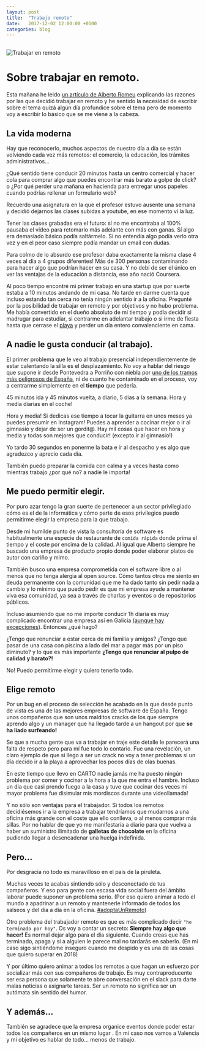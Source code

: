 ```yaml
---
layout: post
title:  "Trabajo remoto"
date:   2017-12-02 12:00:00 +0100
categories: blog
---
```


<img src="https://exclaim.ca//images/mumuHomer.jpg" alt="Trabajar en remoto" style="display:block; margin:30px auto;">

# Sobre trabajar en remoto.
Esta mañana he leido [un artículo de Alberto Romeu](http://albertoromeu.com/trabajar-en-remoto/) explicando las razones por las que decidió trabajar en remoto y he sentido la necesidad de escribir sobre el tema quizá algún día profundice sobre el tema pero de momento voy a escribir lo básico que se me viene a la cabeza.



## La vida moderna
Hay que reconocerlo, muchos aspectos de nuestro día a día se están volviendo cada vez más remotos: el comercio, la educación, los trámites administrativos...

¿Qué sentido tiene conducir 20 minutos hasta un centro comercial y hacer cola para comprar algo que puedes encontrar más barato a golpe de click? o ¿Por qué perder una mañana en
hacienda para entregar unos papeles cuando podrías rellenar un formulario web? 

Recuerdo una asignatura en la que el profesor estuvo ausente una semana y decidió dejarnos las clases subidas a youtube, en ese momento ví la luz.

Tener las clases grabadas era el futuro: sí no me encontraba al 100% pausaba el video para retomarlo más adelante con más con ganas. Sí algo era demasiado básico podía saltármelo. Sí no entendía algo podía verlo otra vez y en el peor caso siempre podía mandar un email con dudas.

Para colmo de lo absurdo  ese profesor daba exactamente la misma clase 4 veces al día a 4 grupos diferentes! Más de 300 personas contaminando para hacer algo que podrían hacer en su casa. Y no debí de ser el único en ver las ventajas de la educación a distancia, ese año nació Coursera.

Al poco tiempo encontré mi primer trabajo en una startup que por suerte estaba a 10 minutos andando de mi casa. No tarde en darme cuenta que incluso estando tan cerca no tenía ningún sentido ir a la oficina.  Pregunté por la posibilidad de trabajar en remoto y por objetivos y no hubo problema.
 Me había convertido en el dueño absoluto de mi tiempo y podía decidir si madrugar para estudiar, si centrarme en adelantar trabajo o si irme de fiesta hasta que cerrase el [playa](http://playaclub.club) y perder un día entero convalenciente en cama.

## A nadie le gusta conducir (al trabajo).
El primer problema que le veo al trabajo presencial independientemente de estar calentando la silla es el desplazamiento. No voy a hablar del riesgo que supone ir desde Pontevedra a Porriño con niebla por [uno de los tramos más peligrosos de España](http://www.farodevigo.es/gran-vigo/2017/10/14/curvas-55-extienden-leyenda-negra/1766966.html), ni de cuanto he contaminado en el proceso, voy a centrarme simplemente en el **tiempo** que pedería.

45 minutos ida y 45 minutos vuelta, a diario, 5 dias a la semana. Hora y media diarias en el coche!

Hora y media! Si dedicas ese tiempo a tocar la guitarra en unos meses ya puedes presumir en Instagram! Puedes a aprender a cocinar mejor o ir al gimnasio y dejar de ser un gordit@. Hay mil cosas que hacer en hora y media y todas son mejores que conducir! (excepto ir al gimnasio!)

Yo tardo 30 segundos en ponerme la bata e ir al despacho y es algo que agradezco y aprecio cada día.

También puedo preparar la comida con calma y a veces hasta como mientras trabajo ¿por qué no? a nadie le importa!

## Me puedo permitir elegir.
Por puro azar tengo la gran suerte de pertenecer a un sector privilegiado cómo es el de la informática y cómo parte de esos privilegios puedo permitirme elegir la empresa para la que trabajo.

Desde mi humilde punto de vista la consultoría de software es habitualmente una especie de restaurante de `comída rápida` donde prima el tiempo y el coste por encima de la calidad. Al igual que Alberto siempre he buscado una empresa de producto propio donde poder elaborar platos de autor con cariño y mimo.

También busco una empresa comprometida con el software libre o al menos que no tenga alergia al open source. Cómo tantos otros me siento en deuda permanente con la comunidad que me ha dado tanto sin pedir nada a cambio y lo mínimo que puedo pedir es que mi empresa ayude a mantener viva esa comunidad, ya sea a través de charlas y eventos o de repositorios públicos.

Incluso asumiendo que no me importe conducir 1h diaria es muy complicado encontrar una empresa así en Galicia [(aunque hay excepciones)](www.igalia.com). Entonces ¿qué hago?

¿Tengo que renunciar a estar cerca de mi familia y amigos? ¿Tengo que pasar de una casa con piscina a lado del mar a pagar más por un piso diminuto? y lo que es más importante **¿Tengo que renunciar al pulpo de calidad y barato?!**

No! Puedo permitirme elegir y quiero tenerlo todo.


## Elige remoto
Por un bug en el proceso de selección he acabado en la que desde punto de vista es una de las mejores empresas de software de España. Tengo unos compañeros que son unos malditos cracks de los que siempre aprendo algo y un manager que ha llegado tarde a un hangout por que **se ha liado surfeando!**

Se que a mucha gente que va a trabajar en traje este detalle le parecerá una falta de respeto pero para mí fue todo lo contario. Fue una revelación, un claro ejemplo de que si llego a ser un crack no voy a tener problemas si un día decido ir a la playa a aprovechar los pocos días de olas buenas.

En este tiempo que llevo en CARTO nadie jamás me ha puesto ningún problema por comer y cocinar a la hora a la que me entra el hambre. Incluso un dia que casi prendo fuego a la casa y tuve que cocinar dos veces mi mayor problema fue disimular mis mordiscos durante una videollamada!

Y no sólo son ventajas para el trabajador. Si todos los remotos decidiésemos ir a la empresa a trabajar tendríamos que mudarnos a una oficina más grande con el coste que ello conlleva, o al menos comprar más sillas.
Por no hablar de que yo me manifestaría a diario para que vuelva a haber un suministro ilimitado de **galletas de chocolate** en la oficina pudiendo llegar a desencadenar una huelga indefinida.

## Pero...
Por desgracia no todo es maravilloso en el pais de la piruleta.

Muchas veces te acabas sintiendo sólo y desconectado de tus compañeros. Y eso para gente con escasa vida social fuera del ámbito laborar puede suponer un problema serio. (Por eso quiero animar a todo el mundo a apadrinar a un remoto y mantenerle informado de todos los salseos y del día a día en la oficina. [#adoptaUnRemoto](#adoptaUnRemoto))

Otro problema del trabajador remoto es que es más complicado decir `"he terminado por hoy"`. Os voy a contar un secreto:  **Siempre hay algo que hacer!** Es normal dejar algo para el dia siguiente. Cuando creas que has terminado, apaga y si a alguien le parece mal no tardarás en saberlo. (En mi caso sigo sintiéndome inseguro cuando me despido y es una de las cosas que quiero superar en 2018)

Y por último quiero animar a todos los remotos a que hagan un esfuerzo por socializar más con sus compañeros de trabajo. Es muy contraproducente ser esa persona que solamente te abre conversación en el slack para darte malas noticias o asignarte tareas. Ser un remoto no significa ser un autómata sin sentido del humor.

## Y además...

También se agradece que la empresa organice eventos donde poder estar todos los compañeros en un mismo lugar . En mi caso nos vamos a Valencia y mi objetivo es hablar de todo... menos de trabajo.